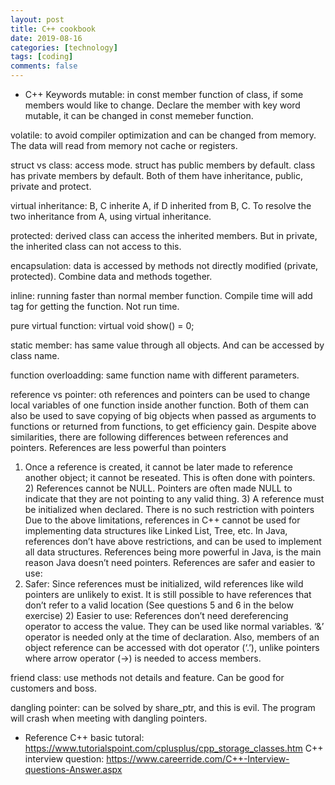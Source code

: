```yaml
---
layout: post
title: C++ cookbook
date: 2019-08-16
categories: [technology]
tags: [coding]
comments: false
---
```


- C++ Keywords 
mutable: in const member function of class, if some members would like to change. Declare the member with key word mutable, it can be changed in const memeber function.

volatile: to avoid compiler optimization and can be changed from memory. The data will read from memory not cache or registers. 

struct vs class: access mode. struct has public members by default. class has private members by default. Both of them have inheritance, public, private and protect. 

virtual inheritance: B, C inherite A, if D inherited from B, C. To resolve the two inheritance from A, using virtual inheritance.

protected: derived class can access the inherited members. But in private, the inherited class can not access to this.

encapsulation: data is accessed by methods not directly modified (private, protected). Combine data and methods together.

inline: running faster than normal member function. Compile time will add tag for getting the function. Not run time. 

pure virtual function: virtual void show() = 0; 

static member: has same value through all objects. And can be accessed by class name. 

function overloadding: same function name with different parameters.

reference vs pointer: oth references and pointers can be used to change local variables of one function inside another function. Both of them can also be used to save copying of big objects when passed as arguments to functions or returned from functions, to get efficiency gain.
Despite above similarities, there are following differences between references and pointers.
References are less powerful than pointers
1) Once a reference is created, it cannot be later made to reference another object; it cannot be reseated. This is often done with pointers. 2) References cannot be NULL. Pointers are often made NULL to indicate that they are not pointing to any valid thing. 3) A reference must be initialized when declared. There is no such restriction with pointers
Due to the above limitations, references in C++ cannot be used for implementing data structures like Linked List, Tree, etc. In Java, references don’t have above restrictions, and can be used to implement all data structures. References being more powerful in Java, is the main reason Java doesn’t need pointers. References are safer and easier to use:
1) Safer: Since references must be initialized, wild references like wild pointers are unlikely to exist. It is still possible to have references that don’t refer to a valid location (See questions 5 and 6 in the below exercise) 2) Easier to use: References don’t need dereferencing operator to access the value. They can be used like normal variables. ‘&’ operator is needed only at the time of declaration. Also, members of an object reference can be accessed with dot operator (‘.’), unlike pointers where arrow operator (->) is needed to access members.

friend class: use methods not details and feature. Can be good for customers and boss. 

dangling pointer: can be solved by share_ptr, and this is evil. The program will crash when meeting with dangling pointers.

- Reference 
C++ basic tutoral: https://www.tutorialspoint.com/cplusplus/cpp_storage_classes.htm
C++ interview question: https://www.careerride.com/C++-Interview-questions-Answer.aspx
